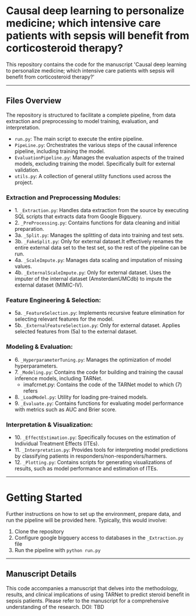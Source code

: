 # Causal deep learning to personalize medicine; which intensive care patients with sepsis will benefit from corticosteroid therapy?

This repository contains the code for the manuscript 'Causal deep learning to personalize medicine; which intensive care patients with sepsis will benefit from corticosteroid therapy?'

---

## Files Overview

The repository is structured to facilitate a complete pipeline, from data extraction and preprocessing to model training, evaluation, and interpretation.

* `run.py`: The main script to execute the entire pipeline.
* `PipeLine.py`: Orchestrates the various steps of the causal inference pipeline, including training the model.
* `EvaluationPipeline.py`: Manages the evaluation aspects of the trained models, excluding training the model. Specifically built for external validation.
* `utils.py`: A collection of general utility functions used across the project.

### Extraction and Preprocessing Modules:

* 1\. `_Extraction.py`: Handles data extraction from the source by executing SQL scripts that extracts data from Google Bigquery.
* 2\. `_PreProcessing.py`: Contains functions for data cleaning and initial preparation.
* 3a\. `_Split.py`: Manages the splitting of data into training and test sets.
* 3b\. `_FakeSplit.py`: Only for external dataset.It effectively renames the entire external data set to the test set, so the rest of the pipeline can be run.
* 4a\. `_ScaleImpute.py`: Manages data scaling and imputation of missing values.
* 4b\. `_ExternalScaleImpute.py`: Only for external dataset. Uses the imputer of the internal dataset (AmsterdamUMCdb) to impute the external dataset (MIMIC-IV).

### Feature Engineering & Selection:

* 5a\. `_FeatureSelection.py`: Implements recursive feature elimination for selecting relevant features for the model.
* 5b\. `_ExternalFeatureSelection.py`: Only for external dataset. Applies selected features from (5a) to the external dataset.

### Modeling & Evaluation:

* 6\. `_HyperparameterTuning.py`: Manages the optimization of model hyperparameters.
* 7\. `_Modeling.py`: Contains the code for building and training the causal inference models, including TARNet.
  * imafcrnet.py: Contains the code of the TARNet model to which (7) refers
* 8\. `_LoadModel.py`: Utility for loading pre-trained models.
* 9\. `_Evaluate.py`: Contains functions for evaluating model performance with metrics such as AUC and Brier score.

### Interpretation & Visualization:

* 10\. `_EffectEstimation.py`: Specifically focuses on the estimation of Individual Treatment Effects (ITEs).
* 11\. `_Interpretation.py`: Provides tools for interpreting model predictions by classifying patients in responders/non-responders/harmers.
* 12\. `_Plotting.py`: Contains scripts for generating visualizations of results, such as model performance and estimation of ITEs.

---

# Getting Started

Further instructions on how to set up the environment, prepare data, and run the pipeline will be provided here. Typically, this would involve:

1. Clone the repository
2. Configure google bigquery access to databases in the `_Extraction.py` file
2. Run the pipeline with `python run.py`

---

## Manuscript Details

This code accompanies a manuscript that delves into the methodology, results, and clinical implications of using TARNet to predict steroid benefit in sepsis patients. Please refer to the manuscript for a comprehensive understanding of the research. DOI: TBD
